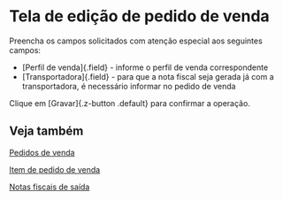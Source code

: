 # Tela de edição de pedido de venda

Preencha os campos solicitados com atenção especial aos seguintes campos:

* [Perfil de venda]{.field} - informe o perfil de venda correspondente
* [Transportadora]{.field} - para que a nota fiscal seja gerada já com a transportadora, é necessário informar no pedido de venda

Clique em [Gravar]{.z-button .default} para confirmar a operação.

## Veja também

[Pedidos de venda](sale)

[Item de pedido de venda](saleItem)

[Notas fiscais de saída](/fiscal/outgoingInvoice)